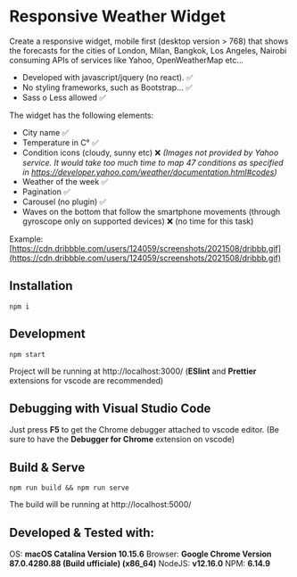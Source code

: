 # Responsive Weather Widget

Create a responsive widget, mobile first (desktop version > 768) that shows the forecasts for the cities of London, Milan, Bangkok, Los Angeles, Nairobi consuming APIs of services like Yahoo, OpenWeatherMap etc...

 - Developed with javascript/jquery (no react). :white_check_mark:
 - No styling frameworks, such as Bootstrap... :white_check_mark:
 - Sass o Less allowed :white_check_mark:

The widget has the following elements:

 - City name :white_check_mark:
 - Temperature in C° :white_check_mark:
 - Condition icons (cloudy, sunny etc) :x: *(Images not provided by Yahoo service. It would take too much time to map 47 conditions as specified in https://developer.yahoo.com/weather/documentation.html#codes)*
 - Weather of the week :white_check_mark:
 - Pagination :white_check_mark:
 - Carousel (no plugin) :white_check_mark:
 - Waves on the bottom that follow the smartphone movements (through gyroscope only on supported devices) :x: (no time for this task)

Example:
[https://cdn.dribbble.com/users/124059/screenshots/2021508/dribbb.gif](https://cdn.dribbble.com/users/124059/screenshots/2021508/dribbb.gif)


## Installation

    npm i

## Development

    npm start
Project will be running at http://localhost:3000/
(**ESlint** and **Prettier** extensions for vscode are recommended)

## Debugging with Visual Studio Code
Just press **F5** to get the Chrome debugger attached to vscode editor.
(Be sure to have the **Debugger for Chrome** extension on vscode)

## Build & Serve

    npm run build && npm run serve
The build will be running at http://localhost:5000/

## Developed & Tested with:
OS: **macOS Catalina Version 10.15.6**
Browser: **Google Chrome Version 87.0.4280.88 (Build ufficiale) (x86_64)**
NodeJS: **v12.16.0**
NPM: **6.14.9**
